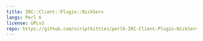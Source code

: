```yaml
---
title: IRC::Client::Plugin::NickServ
langs: Perl 6
license: GPLv3
repo: https://github.com/scriptkitties/perl6-IRC-Client-Plugin-NickServ
---
```

